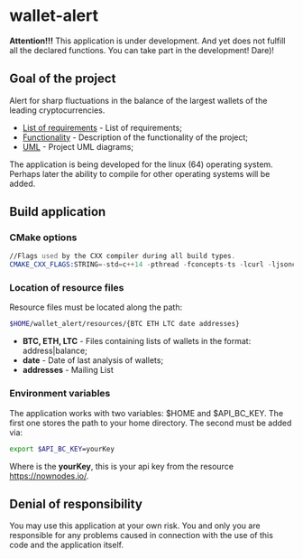 # wallet-alert
**Attention!!!** 
This application is under development. And yet does not fulfill all the declared functions.
You can take part in the development! Dare)!

## Goal of the project
Alert for sharp fluctuations in the balance of the largest wallets of the leading cryptocurrencies.

- [List of requirements](docs/requirements.md) - List of requirements;
- [Functionality](docs/functionality.md) - Description of the functionality of the project;
- [UML](docs/UML.md) - Project UML diagrams;

The application is being developed for the linux (64) operating system. Perhaps later the ability to compile for other operating systems will be added.
## Build application 
### CMake options
```asm
//Flags used by the CXX compiler during all build types.
CMAKE_CXX_FLAGS:STRING=-std=c++14 -pthread -fconcepts-ts -lcurl -ljsoncpp
```

### Location of resource files
Resource files must be located along the path:
```bash
$HOME/wallet_alert/resources/{BTC ETH LTC date addresses}
```
- **BTC, ETH, LTC** - Files containing lists of wallets in the format: address|balance;
- **date** - Date of last analysis of wallets;
- **addresses** - Mailing List
### Environment variables
The application works with two variables:
$HOME and $API_BC_KEY. The first one stores the path to your home directory. The second must be added via:
```bash
export $API_BC_KEY=yourKey
```
Where is the **yourKey**, this is your api key from the resource https://nownodes.io/.

## Denial of responsibility
You may use this application at your own risk. You and only you are responsible for any problems caused in connection with the use of this code and the application itself.